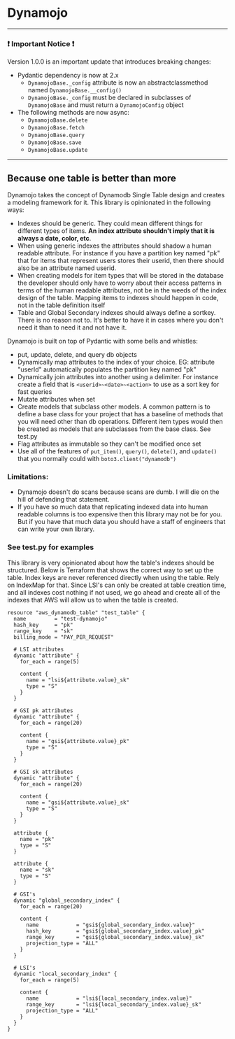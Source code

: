 # Dynamojo

---
###  :exclamation: Important Notice :exclamation:
Version 1.0.0 is an important update that introduces breaking changes:
  * Pydantic dependency is now at 2.x
    * `DynamojoBase._config` attribute is now an abstractclassmethod named `DynamojoBase.__config()`
    * `DynamojoBase._config` must be declared in subclasses of `DynamojoBase` and must return a `DynamojoConfig` object
  * The following methods are now async:
    * `DynamojoBase.delete`
    * `DynamojoBase.fetch`
    * `DynamojoBase.query`
    * `DynamojoBase.save`
    * `DynamojoBase.update`
---

## Because one table is better than more

Dynamojo takes the concept of Dynamodb Single Table design and creates a modeling framework for it. This library is opinionated in the following ways:
- Indexes should be generic. They could mean different things for different types of items. **An index attribute shouldn't imply that it is always a date, color, etc**.
- When using generic indexes the attributes should shadow a human readable attribute. For instance if you have a partition key named "pk" that for items that represent users stores their  userid, then there should also be an attribute named userid.
- When creating models for item types that will be stored in the database the developer should only have to worry about their access patterns in terms of the human readable attributes, not be in the weeds of the index design of the table. Mapping items to indexes should happen in code, not in the table definition itself
- Table and Global Secondary indexes should always define a sortkey. There is no reason not to. It's better to have it in cases where you don't need it than to need it and not have it.

Dynamojo is built on top of Pydantic with some bells and whistles:
- put, update, delete, and query db objects
- Dynamically map attributes to the index of your choice. EG: attribute "userId" automatically populates the partition key named "pk"
- Dynamically join attributes into another using a delimiter. For instance create a field that is `<userid>~<date>~<action>` to use as a sort key for fast queries
- Mutate attributes when set
- Create models that subclass other models. A common pattern is to define a base class for your project that has a baseline of methods that you will need other than db operations. Different item types would then be created as models that are subclasses from the base class. See test.py
- Flag attributes as immutable so they can't be modified once set
- Use all of the features of `put_item()`, `query()`, `delete()`, and `update()` that you normally could with `boto3.client("dynamodb")`

### Limitations:
- Dynamojo doesn't do scans because scans are dumb. I will die on the hill of defending that statement.
- If you have so much data that replicating indexed data into human readable columns is too expensive then this library may not be for you. But if you have that much data you should have a staff of engineers that can write your own library.



### See test.py for examples

This library is very opinionated about how the table's indexes should be structured. Below is Terraform that shows the
correct way to set up the table. Index keys are never referenced directly when using the table. Rely on IndexMap for that.
Since LSI's can only be created at table creation time, and all indexes cost nothing if not used, we go ahead and create
all of the indexes that AWS will allow us to when the table is created.

```hcl
resource "aws_dynamodb_table" "test_table" {
  name         = "test-dynamojo"
  hash_key     = "pk"
  range_key    = "sk"
  billing_mode = "PAY_PER_REQUEST"

  # LSI attributes
  dynamic "attribute" {
    for_each = range(5)

    content {
      name = "lsi${attribute.value}_sk"
      type = "S"
    }
  }

  # GSI pk attributes
  dynamic "attribute" {
    for_each = range(20)

    content {
      name = "gsi${attribute.value}_pk"
      type = "S"
    }
  }

  # GSI sk attributes
  dynamic "attribute" {
    for_each = range(20)

    content {
      name = "gsi${attribute.value}_sk"
      type = "S"
    }
  }

  attribute {
    name = "pk"
    type = "S"
  }

  attribute {
    name = "sk"
    type = "S"
  }

  # GSI's
  dynamic "global_secondary_index" {
    for_each = range(20)

    content {
      name            = "gsi${global_secondary_index.value}"
      hash_key        = "gsi${global_secondary_index.value}_pk"
      range_key       = "gsi${global_secondary_index.value}_sk"
      projection_type = "ALL"
    }
  }

  # LSI's
  dynamic "local_secondary_index" {
    for_each = range(5)

    content {
      name            = "lsi${local_secondary_index.value}"
      range_key       = "lsi${local_secondary_index.value}_sk"
      projection_type = "ALL"
    }
  }
}
```
